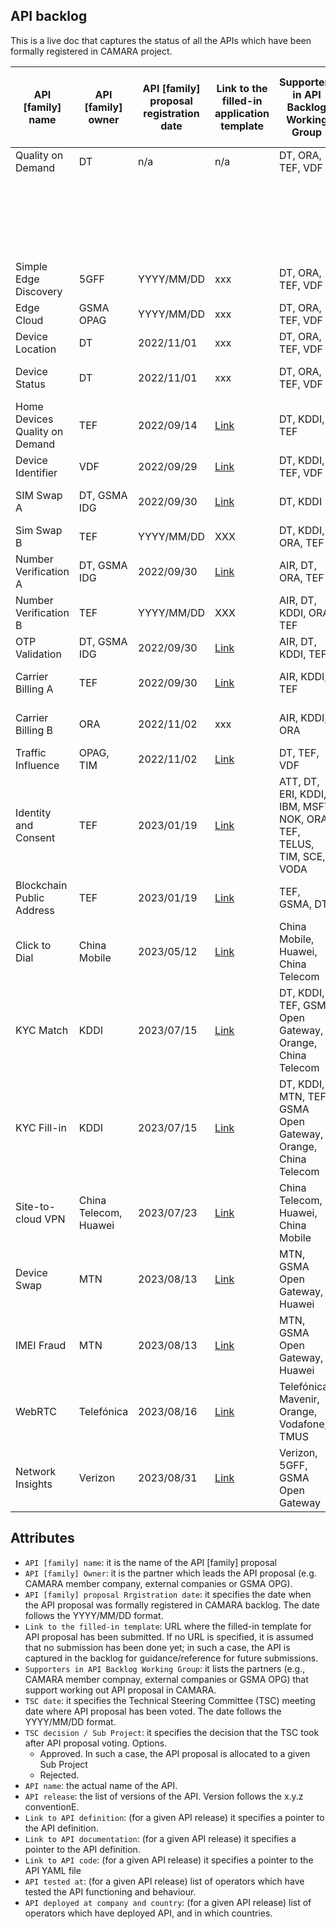

## API backlog

 This is a live doc that captures the status of all the APIs which have been formally registered in CAMARA project. 

 | **API [family] name**  |  **API [family] owner** |  **API [family] proposal registration date**  | **Link to the filled-in application template**   |  **Supporters in API Backlog Working Group**  |  **TSC date** |  **TSC decision / Sub Project**  |  **API name**  |  **API release** |  **Link to API definition**  | **Link to API documentation**  |  **Link to API code**  |  **API tested at** |  **API deployed at company and country**  |  
 | --- | --- | --- | --- | --- | --- | --- | --- | --- | --- | --- | --- | --- |---|
 | Quality on Demand | DT | n/a | n/a | DT, ORA, TEF, VDF | n/a | Approved ([QualityOnDemand](https://github.com/camaraproject/QualityOnDemand)) | Quality on Demand | v0.9.0 | [YAML](https://github.com/camaraproject/QualityOnDemand/tree/release-0.9.0/code/API_definitions) | inline | [PI_2 (Orange)](https://github.com/camaraproject/QualityOnDemand_PI2) | DT | TBD |
 |  | | | | | |  | Quality on Demand | v0.8.1 | [YAML](https://github.com/camaraproject/QualityOnDemand/tree/release-0.8.1/code/API_definitions) | [Doc](https://github.com/camaraproject/QualityOnDemand/tree/release-0.8.1/documentation/API_documentation) | | DT | DT - Germany |
 |  | | | | | |  | Quality on Demand | v0.8.0 | [YAML](https://github.com/camaraproject/QualityOnDemand/tree/release-0.8.0/code/API_definitions)  | [Doc](https://github.com/camaraproject/QualityOnDemand/tree/release-0.8.0/documentation/API_documentation) | [PI_1 (DT)](https://github.com/camaraproject/QualityOnDemand_PI1)<BR>[PI_3 (SFN)](https://github.com/camaraproject/QualityOnDemand_PI3) | DT | TBD | <!---Simple Edge Discovery --->
 | Simple Edge Discovery| 5GFF | YYYY/MM/DD | xxx | DT, ORA, TEF, VDF | YYYY/MM/DD | Approved ([EdgeCloud](https://github.com/camaraproject/EdgeCloud)) | Edge Cloud | v1.1.2 | [YAML](https://github.com/camaraproject/EdgeCloud/blob/main/code/API_definitions/simple_edge_discovery.yaml)| [Doc](https://github.com/camaraproject/EdgeCloud/blob/main/documentation/API_Documentation/Simple_Edge_Discovery.md)| TBD | TBD | TBD | <!---Edge Cloud --->
 | Edge Cloud | GSMA OPAG | YYYY/MM/DD | xxx | DT, ORA, TEF, VDF | YYYY/MM/DD | Approved ([EdgeCloud](https://github.com/camaraproject/EdgeCloud)) | Edge Cloud | v1.0.0 | [YAML](https://github.com/camaraproject/EdgeCloud/blob/main/code/API_definitions/EdgeCloudApi_v0.0.5.yaml) | TBD | TBD | TBD | TBD | <!---Device Location --->
 | Device Location | DT | 2022/11/01| xxx | DT, ORA, TEF, VDF | 2022/04/17 | Approved ([DeviceLocation](https://github.com/camaraproject/DeviceLocation)) | Device Location | v0.1.0 | [YAML](https://github.com/camaraproject/DeviceLocation/blob/main/code/API_definitions/location.yaml)| [Doc](https://github.com/camaraproject/DeviceLocation/blob/main/documentation/API_documentation/Location_API.md)| TBD | TBD | TBD | <!---Device Status --->
 | Device Status | DT | 2022/11/01 | xxx | DT, ORA, TEF, VDF | 2022/04/17 | Approved ([DeviceStatus](https://github.com/camaraproject/DeviceStatus)) | Check Device Connectivity | v0.2.0 | [YAML](https://github.com/camaraproject/DeviceStatus/blob/main/code/API_definitions/check-device-connectivity.yaml) | [Doc](https://github.com/camaraproject/DeviceStatus/blob/main/documentation/API_documentation/Connectivity_API.md) | TBD | TBD | TBD | <!---Home Devices Quality on Demand SubProject--->
 | Home Devices Quality on Demand | TEF | 2022/09/14 | [Link](https://github.com/camaraproject/WorkingGroups/blob/main/APIBacklog/documentation/SupportingDocuments/API%20proposals/APIproposal_HomeDevicesQoD_Telefonica.md) | DT, KDDI, TEF | 2022/10/13 | Approved ([HomeDevicesQoD](https://github.com/camaraproject/HomeDevicesQoD)) | Home Devices QoD| v0.1.0 | [YAML](https://github.com/camaraproject/HomeDevicesQoD/blob/main/code/API_definitions/home_devices_qod.yaml) | [Doc](https://github.com/camaraproject/HomeDevicesQoD/blob/main/documentation/API_documentation/home_devices_qod.md) | TBD| TBD | TBD | <!---Device Identifier SubProject--->
 | Device Identifier | VDF | 2022/09/29 | [Link](https://github.com/camaraproject/WorkingGroups/blob/main/APIBacklog/documentation/SupportingDocuments/API%20proposals/APIproposal_DeviceIdentifier_Vodafone.md) | DT, KDDI, TEF, VDF | 2022/10/13| Approved ([DeviceIdentifier](https://github.com/camaraproject/DeviceIdentifier)) | Device Identifier| v0.1.0 | [YAML](https://github.com/camaraproject/DeviceIdentifier/blob/main/code/API_definitions/CAMARA%20Device%20Identifier%20API.yaml) | TBD | TBD | TBD | TBD | <!---SIM Swap API--->
 | SIM Swap A | DT, GSMA IDG | 2022/09/30 | [Link](https://github.com/camaraproject/WorkingGroups/blob/main/APIBacklog/documentation/SupportingDocuments/API%20proposals/APIproposal_Sim%20Swap_DeustcheTelekom.md)| DT, KDDI | 2022/10/13 | Approved ([SimSwap](https://github.com/camaraproject/SimSwap)) | Mobile Connect ATP| v0.1.0 | [YAML](https://github.com/camaraproject/SimSwap/blob/main/code/API_definitions/MobileConnect/MC_ATP.yaml) | [Doc](https://github.com/camaraproject/SimSwap/blob/main/code/API_definitions/MobileConnect/MobileConnectATP.md)| TBD | TBD | TBD | 
 | Sim Swap B| TEF | YYYY/MM/DD | XXX| DT, KDDI, ORA, TEF | YYYY/MM/DD | Approved([SimSwap](https://github.com/camaraproject/SimSwap)) | Check SIM Swap| v0.3.0 | [YAML](https://github.com/camaraproject/SimSwap/blob/main/code/API_definitions/CAMARA/checkSimSwap-v0.3.0.camara.swagger.yaml) | [Doc](https://github.com/camaraproject/SimSwap/blob/main/code/API_definitions/CAMARA/Check_sim_swap_API.md)|  TBD | TBD | TBD | <!---Number Verification API --->
 | Number Verification A| DT, GSMA IDG | 2022/09/30 | [Link](https://github.com/camaraproject/WorkingGroups/blob/main/APIBacklog/documentation/SupportingDocuments/API%20proposals/APIproposal_%20NumberVerification_DeustcheTelekom.md)| AIR, DT, ORA, TEF | 2022/10/13 | Approved([NumberVerification](https://github.com/camaraproject/NumberVerification)) | Number Verify MC| v0.1.0 | [YAML](https://github.com/camaraproject/NumberVerification/blob/main/code/API_definitions/MobileConnect/numberVerify.yaml) |  [Doc](https://github.com/camaraproject/NumberVerification/blob/main/code/API_definitions/MobileConnect/MC_VERIFIED_MSISDN.md) | TBD | TBD | TBD | 
 | Number Verification B| TEF | YYYY/MM/DD | XXX| AIR, DT, KDDI, ORA, TEF | YYYY/MM/DD | Approved([NumberVerification](https://github.com/camaraproject/NumberVerification)) | Number Verify| v0.1.0 | [YAML](https://github.com/camaraproject/NumberVerification/blob/main/code/API_definitions/CAMARA/number_verification.yaml) | [Doc](https://github.com/camaraproject/NumberVerification/blob/main/code/API_definitions/CAMARA/NUMBER_VERIFICATION_API.md)| TBD | TBD | TBD | <!---OTP Validation API-->
 | OTP Validation | DT, GSMA IDG | 2022/09/30 | [Link](https://github.com/camaraproject/WorkingGroups/blob/main/APIBacklog/documentation/SupportingDocuments/API%20proposals/APIproposal_NumberVerificationMS2FA_DeustcheTelekom.md)| AIR, DT, KDDI, TEF | 2022/10/13 | Approved ([OTPValidation](https://github.com/camaraproject/OTPValidationAPI))  | OTP SMS| v0.1.0 | [YAML](https://github.com/camaraproject/OTPvalidationAPI/blob/main/code/API_definitions/one-time-password-sms.yaml) | [Doc](https://github.com/camaraproject/OTPvalidationAPI/blob/main/documentation/API_documentation/OTP_SMS_API.md) | TBD | TBD | TBD | <!---Carrier Billing API-->
 | Carrier Billing A | TEF | 2022/09/30 | [Link](https://github.com/camaraproject/WorkingGroups/blob/main/APIBacklog/documentation/SupportingDocuments/API%20proposals/APIproposal_CarrierBillingCheckOut_Telefonica.md)| AIR, KDDI, TEF | 2022/10/13 | Approved ([CarrierBillingCheckOut](https://github.com/camaraproject/CarrierBillingCheckOut))  | Carrier Billing Check Out| v0.5.0 | [YAML](https://github.com/camaraproject/CarrierBillingCheckOut/blob/main/code/API_definitions/carrier_billing_checkout.yaml) | [Doc](https://github.com/camaraproject/CarrierBillingCheckOut/blob/main/documentation/API_documentation/Carrier_Billing_Checkout_API.md) | TBD | TBD | TBD |
 | Carrier Billing B | ORA | 2022/11/02 | xxx | AIR, KDDI, ORA | 2022/11/10 | Approved ([CarrierBillingCheckOut](https://github.com/camaraproject/CarrierBillingCheckOut))  | Carrier Billing Payment| v0.5.0 | [YAML](https://github.com/camaraproject/CarrierBillingCheckOut/blob/main/code/API_definitions/carrier_billing_payment.yaml) | [Doc](https://github.com/camaraproject/CarrierBillingCheckOut/blob/main/documentation/API_documentation/Carrier_Billing_Payment_API.md) | TBD | TBD | TBD |  <!---Traffic Influence API-->
 | Traffic Influence | OPAG, TIM | 2022/11/02| [Link](https://github.com/camaraproject/WorkingGroups/blob/main/APIBacklog/documentation/SupportingDocuments/API%20proposals/APIproposal_NumberVerificationMS2FA_DeustcheTelekom.md)| DT, TEF, VDF | 2022/11/10 | Approved ([EdgeCloud](https://github.com/camaraproject/EdgeCloud))   | Traffic Influence | v0.8.1 | [YAML](https://github.com/camaraproject/EdgeCloud/blob/main/code/API_definitions/Traffic_Influence.yaml) | [Doc](https://github.com/camaraproject/EdgeCloud/blob/main/documentation/API_Documentation/Traffic_Influence_API_Documentation.md) | TBD | TBD | TBD | <!---Identity and Consent API-->
 | Identity and Consent | TEF | 2023/01/19| [Link](https://github.com/camaraproject/WorkingGroups/blob/main/APIBacklog/documentation/SupportingDocuments/API%20proposals/APIFamilyproposal_Identity%26Consent.md)| ATT, DT, ERI, KDDI, IBM, MSFT, NOK, ORA, TEF, TELUS, TIM, SCE, VODA | 2023/03/09 | Approved ([IdentityAndConsentManagement](https://github.com/camaraproject/IdentityAndConsentManagement))  | N/A | N/A | N/A | TBD | TBD| TBD | TBD | <!---Blockchain Public Address-->
 | Blockchain Public Address | TEF | 2023/01/19| [Link](https://github.com/camaraproject/WorkingGroups/pull/154/files#diff-bc4cef8af2ee8790fd4d796a87bf7d198a1c7439fd79c75ed535276b13048fac)| TEF, GSMA, DT | 2023/06/15| Approved ([BlockchainPublicAddress](https://github.com/camaraproject/BlockchainPublicAddress))  | N/A | N/A | [Doc](https://github.com/camaraproject/WorkingGroups/blob/main/APIBacklog/documentation/SupportingDocuments/API%20proposals/APIproposal_BlockchainPublicAddress_Telefonica.md) | TBD | TBD| TBD | TBD | 
 | Click to Dial | China Mobile | 2023/05/12 | [Link]([https://github.com/camaraproject/WorkingGroups/pull/224](https://github.com/camaraproject/WorkingGroups/blob/main/APIBacklog/documentation/SupportingDocuments/API%20proposals/APIproposal_ClickToDial_ChinaMobile.md)) | China Mobile, Huawei, China Telecom | YYYY/MM/DD | Under Evaluation | N/A | N/A | N/A | TBD | TBD | TBD | TBD |
 | KYC Match | KDDI | 2023/07/15 | [Link]([https://github.com/camaraproject/WorkingGroups/pull/269](https://github.com/camaraproject/WorkingGroups/blob/main/APIBacklog/documentation/SupportingDocuments/API%20proposals/APIproposal_KYC-Match_KDDI.md)) | DT, KDDI, TEF, GSMA Open Gateway, Orange, China Telecom | YYYY/MM/DD | Under Evaluation | N/A | N/A | N/A | TBD | TBD | TBD | TBD |
 | KYC Fill-in | KDDI | 2023/07/15 | [Link]([https://github.com/camaraproject/WorkingGroups/pull/268](https://github.com/camaraproject/WorkingGroups/blob/main/APIBacklog/documentation/SupportingDocuments/API%20proposals/APIproposal_KYC-Fillin_MTNandKDDI.md)) | DT, KDDI, MTN, TEF, GSMA Open Gateway, Orange, China Telecom | YYYY/MM/DD | Under Evaluation | N/A | N/A | N/A | TBD | TBD | TBD | TBD |
 | Site-to-cloud VPN | China Telecom, Huawei | 2023/07/23| [Link]([https://github.com/camaraproject/WorkingGroups/pull/273](https://github.com/camaraproject/WorkingGroups/blob/main/APIBacklog/documentation/SupportingDocuments/API%20proposals/APIproposal_Site%20to%20cloud%20(S2C)%20VPN.md)) | China Telecom, Huawei, China Mobile | YYYY/MM/DD | Under Evaluation | N/A | N/A | N/A | TBD | TBD | TBD | TBD |
  | Device Swap | MTN | 2023/08/13| [Link](https://github.com/camaraproject/WorkingGroups/pull/276) | MTN, GSMA Open Gateway, Huawei | YYYY/MM/DD | Under Evaluation | N/A | N/A | N/A | TBD | TBD | TBD | TBD |
 | IMEI Fraud | MTN | 2023/08/13| [Link](https://github.com/camaraproject/WorkingGroups/pull/277) | MTN, GSMA Open Gateway, Huawei | YYYY/MM/DD | Under Evaluation | N/A | N/A | N/A | TBD | TBD | TBD | TBD |
 | WebRTC | Telefónica | 2023/08/16| [Link]([https://github.com/camaraproject/WorkingGroups/pull/280](https://github.com/camaraproject/WorkingGroups/blob/main/APIBacklog/documentation/SupportingDocuments/API%20proposals/APIproposal_WebRTC_Telefonica.md)) | Telefónica, Mavenir, Orange, Vodafone, TMUS | YYYY/MM/DD | Under Evaluation | N/A | N/A | N/A | TBD | TBD | TBD | TBD |
  | Network Insights | Verizon | 2023/08/31| [Link](https://github.com/camaraproject/WorkingGroups/pull/295) | Verizon, 5GFF, GSMA Open Gateway| YYYY/MM/DD | Under Evaluation | N/A | N/A | N/A | TBD | TBD | TBD | TBD |


 ## Attributes
 - `API [family] name`: it is the name of the API [family] proposal
 - `API [family] Owner`: it is the partner which leads the API proposal (e.g. CAMARA member company, external companies or GSMA OPG). 
 - `API [family] proposal Rrgistration date`: it specifies the date when the API proposal was formally registered in CAMARA backlog. The date follows the YYYY/MM/DD format. 
 - `Link to the filled-in template`: URL where the filled-in template for API proposal has been submitted. If no URL is specified, it is assumed that no submission has been done yet; in such a case, the API is captured in the backlog for guidance/reference for future submissions.
 - `Supporters in API Backlog Working Group`: it lists the partners (e.g., CAMARA member compnay, external companies or GSMA OPG) that support working out API proposal in CAMARA. 
 - `TSC date`: it specifies the Technical Steering Committee (TSC) meeting date where API proposal has been voted. The date follows the YYYY/MM/DD format. 
 - `TSC decision / Sub Project`: it specifies the decision that the TSC took after API proposal voting. Options. 
 	- Approved. In such a case, the API proposal is allocated to a given Sub Project
 	- Rejected. 
 - `API name`: the actual name of the API. 
 - `API release`: the list of versions of the API. Version follows the x.y.z conventionE.
 - `Link to API definition`:  (for a given API release) it specifies a pointer to the API definition.
 - `Link to API documentation`:  (for a given API release) it specifies a pointer to the API definition.
 - `Link to API code`:  (for a given API release) it specifies a pointer to the API YAML file
 - `API tested at`: (for a given API release) list of operators which have tested the API functioning and behaviour.
 - `API deployed at company and country`: (for a given API release) list of operators which have deployed API, and in which countries.